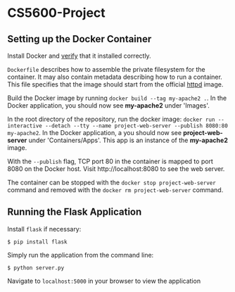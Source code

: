# CS5600-Project

## Setting up the Docker Container

Install Docker and [verify](https://docs.docker.com/get-started/) that it installed correctly.

`Dockerfile` describes how to assemble the private filesystem for the container. It may also contain metadata describing how to run a container. This file specifies that the image should start from the official [httpd](https://hub.docker.com/_/httpd) image.

Build the Docker image by running `docker build --tag my-apache2 .`.
In the Docker application, you should now see **my-apache2** under 'Images'.

In the root directory of the repository, run the docker image:
`docker run --interactive --detach --tty --name project-web-server --publish 8080:80 my-apache2`.
In the Docker application, a you should now see **project-web-server** under 'Containers/Apps'. This app is an instance of the **my-apache2** image.

With the `--publish` flag, TCP port 80 in the container is mapped to port 8080 on the Docker host. Visit http://localhost:8080 to see the web server.

The container can be stopped with the `docker stop project-web-server` command and removed with the `docker rm project-web-server` command.

## Running the Flask Application

Install `flask` if necessary:

`$ pip install flask`

Simply run the application from the command line:

`$ python server.py`

Navigate to `localhost:5000` in your browser to view the application
